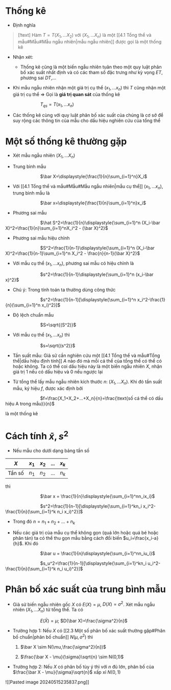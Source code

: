
# Thống kê

- Định nghĩa
>[!text]
>Hàm $T=T(X_1,...X_2)$ với $(X_1,...X_n)$ là một [[4.1 Tổng thể và mẫu#Mẫu#Mẫu ngẫu nhiên|mẫu ngẫu nhiên]] được gọi là một thống kê

- Nhận xét:

	- Thống kê cũng là một biến ngẫu nhiên tuân theo một quy luật phân bố xác suất nhất định và có các tham số đặc trưng như kỳ vọng $ET$, phương sai $DT$,...

- Khi mẫu ngẫu nhiên nhận một giá trị cụ thể $(x_1,...x_n)$ thì $T$ cũng nhận một giá trị cụ thể $\Rightarrow$ Gọi là **giá trị quan sát** của thống kê

$\hspace{3cm}$$T_{qs}=T(x_1,...x_n)$ 

- Các thống kê cùng với quy luật phân bố xác suất của chúng là cơ sở để suy rộng các thông tin của mẫu cho dấu hiệu nghiên cứu của tổng thể


# Một số thống kê thường gặp

- Xét mẫu ngẫu nhiên $(X_1,...X_n)$ 

- Trung bình mẫu

$\hspace{3cm}$$\bar X=\displaystyle{\frac{1}{n}\sum_{i=1}^n}X_i$

- Với [[4.1 Tổng thể và mẫu#Mẫu#Mẫu ngẫu nhiên|mẫu cụ thể]] $(x_1,...x_n)$, trung bình mẫu là

$\hspace{3cm}$$\bar x=\displaystyle{\frac{1}{n}\sum_{i=1}^n}x_i$

- Phương sai mẫu

$\hspace{3cm}$$\hat S^2=\frac{1}{n}\displaystyle{\sum_{i=1}^n (X_i-\bar X)^2=\frac{1}{n}\sum_{i=1}^nX_i^2 - (\bar X)^2}$   

- Phương sai mẫu hiệu chỉnh

$\hspace{3cm}$$S^2=\frac{1}{n-1}\displaystyle{\sum_{i=1}^n (X_i-\bar X)^2=\frac{1}{n-1}\sum_{i=1}^n X_i^2 - \frac{n}{n-1}(\bar X)^2}$

- Với mẫu cụ thể $(x_1,...x_n)$, phương sai mẫu có hiệu chỉnh là

$\hspace{3cm}$$s^2=\frac{1}{n-1}\displaystyle{\sum_{i=1}^n (x_i-\bar x)^2}$ 

- Chú ý: Trong tính toán ta thường dùng công thức

$\hspace{3cm}$$s^2=\frac{1}{n-1}[\displaystyle{\sum_{i=1}^n x_i^2-\frac{1}{n}(\sum_{i=1}^n x_i)^2}]$

- Độ lệch chuẩn mẫu

$\hspace{3cm}$$S=\sqrt{(S^2)}$

- Với mẫu cụ thể $(x_1,...x_n)$ thì 

$\hspace{3cm}$$s=\sqrt{(s^2)}$

- Tần suất mẫu: Giả sử cần nghiên cứu một [[4.1 Tổng thể và mẫu#Tổng thể|dấu hiệu định tính]] $A$ nào đó mà mỗi cá thể của tổng thể có thể có hoặc không. Ta có thể coi dấu hiệu này là một biến ngẫu nhiên $X$, nhận giá trị $1$ nếu có dấu hiệu và $0$ nếu ngược lại

- Từ tổng thể lấy mẫu ngẫu nhiên kích thước $n$: $(X_1,...X_n)$. Khi đó tần suất mẫu, ký hiệu $f$, được xác định bởi

$\hspace{3cm}$$f=\frac{X_1+X_2+...+X_n}{n}=\frac{\text{số cá thể có dấu hiệu A trong mẫu}}{n}$

là một thống kê


# Cách tính $\bar x, s^2$ 

- Nếu mẫu cho dưới dạng bảng tần số

|  $X$   | $x_1$ | $x_2$ | $...$ | $x_k$ |
| :----: | :---: | :---: | :---: | :---: |
| Tần số | $n_1$ | $n_2$ | $...$ | $n_k$ |
thì

$\hspace{3cm}$$\bar x = \frac{1}{n}\displaystyle{\sum_{i=1}^nn_ix_i}$

$\hspace{3cm}$$s^2=\frac{1}{n-1}[\displaystyle{\sum_{i=1}^kn_i x_i^2-\frac{1}{n}(\sum_{i=1}^k n_i x_i)^2}]$

- Trong đó $n=n_1+n_2+...+n_k$ 

- Nếu các giá trị của mẫu cụ thể không gọn (quá lớn hoặc quá bé hoặc phân tán) ta có thể thu gọn mẫu bằng cách đổi biến $u_i=\frac{x_i-a}{h}$. Khi đó

$\hspace{3cm}$$\bar u = \frac{1}{n}\displaystyle{\sum_{i=1}^nn_iu_i}$

$\hspace{3cm}$$s_u^2=\frac{1}{n-1}[\displaystyle{\sum_{i=1}^kn_i u_i^2-\frac{1}{n}(\sum_{i=1}^k n_i u_i)^2}]$


# Phân bố xác suất của trung bình mẫu

- Giả sử biến ngẫu nhiên gốc $X$ có $E(X)=\mu$, $D(X)=\sigma^2$. Xét mẫu ngẫu nhiên $(X_1,...X_n)$ từ tổng thể. Ta có

$\hspace{3cm}$$E(\bar X) =\mu$; $D(\bar X)=\frac{\sigma^2}{n}$

- Trường hợp 1: Nếu $X$ có [[2.3 Một số phân bố xác suất thường gặp#Phân bố chuẩn|phân bố chuẩn]] $N(\mu,\sigma^2)$ thì

	1. $\bar X \sim N(\mu,\frac{\sigma^2}{n})$ 

	2. $\frac{\bar X - \mu}{\sigma}\sqrt{n} \sim N(0,1)$ 

- Trường hợp 2: Nếu $X$ có phân bố tùy ý thì với $n$ đủ lớn, phân bố của $\frac{\bar X - \mu}{\sigma}\sqrt{n}$ xấp xỉ $N(0,1)$ 

![[Pasted image 20240515235837.png]]
